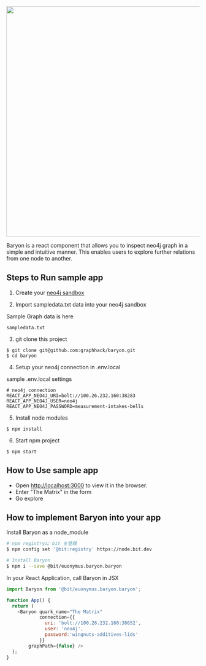
<img src="https://raw.githubusercontent.com/graphhack/baryon/materials/screen_shots/alice_perry_grew.jpg" width="600">


Baryon is a react component that allows you to inspect neo4j graph in a simple and intuitive manner.
This enables users to explore further relations from one node to another.

## Steps to Run sample app

1. Create your [neo4j sandbox](https://neo4j.com/sandbox-v2/)

2. Import sampledata.txt data into your neo4j sandbox

Sample Graph data is here

```
sampledata.txt
```

3. git clone this project

```
$ git clone git@github.com:graphhack/baryon.git
$ cd baryon
```

4. Setup your neo4j connection in .env.local

sample .env.local settings

```
# neo4j connection
REACT_APP_NEO4J_URI=bolt://100.26.232.160:38283
REACT_APP_NEO4J_USER=neo4j
REACT_APP_NEO4J_PASSWORD=measurement-intakes-bells
```

5. Install node modules

```
$ npm install
```

6. Start npm project


```
$ npm start
```

## How to Use sample app

* Open [http://localhost:3000](http://localhost:3000) to view it in the browser.
* Enter "The Matrix" in the form
* Go explore



## How to implement Baryon into your app

Install Baryon as a node_module

```bash
# npm registryに bit を登録
$ npm config set '@bit:registry' https://node.bit.dev

# Install Baryon
$ npm i --save @bit/euonymus.baryon.baryon
```

In your React Application, call Baryon in JSX

```js
import Baryon from '@bit/euonymus.baryon.baryon';

function App() {
  return (
    <Baryon quark_name="The Matrix"
            connection={{
              uri: 'bolt://100.26.232.160:38652',
              user: 'neo4j',
              password:'wingnuts-additives-lids'
            }}
	    graphPath={false} />
  );
}
```
